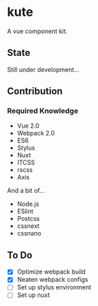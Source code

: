 # kute
A vue component kit.

## State
Still under development...

## Contribution
### Required Knowledge
- Vue 2.0
- Webpack 2.0
- ES6
- Stylus
- Nuxt
- ITCSS
- rscss
- Axis

And a bit of...
- Node.js
- ESlint
- Postcss
- cssnext
- cssnano

## To Do
- [x] Optimize webpack build
- [x] Neaten webpack configs
- [ ] Set up stylus environment
- [ ] Set up nuxt
